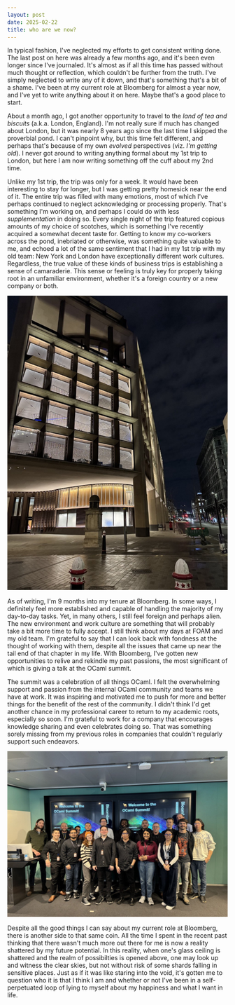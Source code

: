 ```yaml
---
layout: post
date: 2025-02-22
title: who are we now?
---
```


In typical fashion, I've neglected my efforts to get consistent writing done. The last post on here was already a few months ago, and it's been even longer since I've journaled. It's almost as if all this time has passed without much thought or reflection, which couldn't be further from the truth. I've simply neglected to write any of it down, and that's something that's a bit of a shame. I've been at my current role at Bloomberg for almost a year now, and I've yet to write anything about it on here. Maybe that's a good place to start.

About a month ago, I got another opportunity to travel to the _land of tea and biscuits_ (a.k.a. London, England). I'm not really sure if much has changed about London, but it was nearly 8 years ago since the last time I skipped the proverbial pond. I can't pinpoint why, but this time felt different, and perhaps that's because of my own _evolved_ perspectives (viz. _I'm getting old_). I never got around to writing anything formal about my 1st trip to London, but here I am now writing something off the cuff about my 2nd time.

Unlike my 1st trip, the trip was only for a week. It would have been interesting to stay for longer, but I was getting pretty homesick near the end of it. The entire trip was filled with many emotions, most of which I've perhaps continued to neglect acknowledging or processing properly. That's something I'm working on, and perhaps I could do with less _supplementation_ in doing so. Every single night of the trip featured copious amounts of my choice of scotches, which is something I've recently acquired a somewhat decent taste for. Getting to know my co-workers across the pond, inebriated or otherwise, was something quite valuable to me, and echoed a lot of the same sentiment that I had in my 1st trip with my old team: New York and London have exceptionally different work cultures. Regardless, the true value of these kinds of business trips is establishing a sense of camaraderie. This sense or feeling is truly key for properly taking root in an unfamiliar environment, whether it's a foreign country or a new company or both.

![Bloomberg QVS](/images/bbg-qvs.jpg)

As of writing, I'm 9 months into my tenure at Bloomberg. In some ways, I definitely feel more established and capable of handling the majority of my day-to-day tasks. Yet, in many others, I still feel foreign and perhaps alien. The new environment and work culture are something that will probably take a bit more time to fully accept. I still think about my days at FOAM and my old team. I'm grateful to say that I can look back with fondness at the thought of working with them, despite all the issues that came up near the tail end of that chapter in my life. With Bloomberg, I've gotten new opportunities to relive and rekindle my past passions, the most significant of which is giving a talk at the OCaml summit.

The summit was a celebration of all things OCaml. I felt the overwhelming support and passion from the internal OCaml community and teams we have at work. It was inspiring and motivated me to push for more and better things for the benefit of the rest of the community. I didn't think I'd get another chance in my professional career to return to my academic roots, especially so soon. I'm grateful to work for a company that encourages knowledge sharing and even celebrates doing so. That was something sorely missing from my previous roles in companies that couldn't regularly support such endeavors.

![OCaml Summit](/images/ocaml-summit.jpg)

Despite all the good things I can say about my current role at Bloomberg, there is another side to that same coin. All the time I spent in the recent past thinking that there wasn't much more out there for me is now a reality shattered by my future potential. In this reality, when one's glass ceiling is shattered and the realm of possibilties is opened above, one may look up and witness the clear skies, but not without risk of some shards falling in sensitive places. Just as if it was like staring into the void, it's gotten me to question who it is that I think I am and whether or not I've been in a self-perpetuated loop of lying to myself about my happiness and what I want in life.
